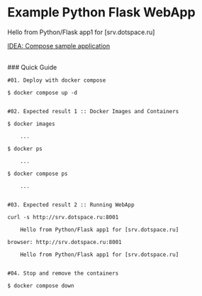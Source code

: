 # Example Python Flask WebApp
Hello from Python/Flask app1 for [srv.dotspace.ru]

[IDEA: Compose sample application](https://github.com/docker/awesome-compose/tree/master/flask)

<br/>
### Quick Guide

```
#01. Deploy with docker compose

$ docker compose up -d


#02. Expected result 1 :: Docker Images and Containers

$ docker images

    ...

$ docker ps

    ...

$ docker compose ps

    ...


#03. Expected result 2 :: Running WebApp

curl -s http://srv.dotspace.ru:8001

    Hello from Python/Flask app1 for [srv.dotspace.ru]

browser: http://srv.dotspace.ru:8001

    Hello from Python/Flask app1 for [srv.dotspace.ru]


#04. Stop and remove the containers

$ docker compose down

```
